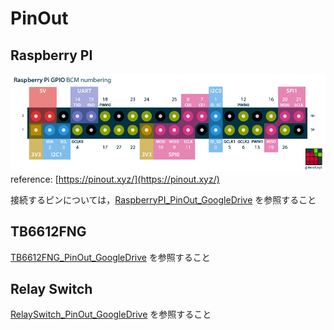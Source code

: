 # PinOut

## Raspberry PI
![rpi-pinout](raspberry-pi-pinout.png)
reference: [https://pinout.xyz/](https://pinout.xyz/)

接続するピンについては，[RaspberryPI_PinOut_GoogleDrive](https://docs.google.com/document/d/1Le9U-c8tVr23CeurNnJMkA9A7qdadPo6LHcaT_GbZ8w/edit?usp=sharing) を参照すること

## TB6612FNG
[TB6612FNG_PinOut_GoogleDrive](https://docs.google.com/document/d/1huahBkdUH0-8Y0atvcdswp5_G0q7P-v5cE5wXIRzDKo/edit?usp=sharing) を参照すること

## Relay Switch
[RelaySwitch_PinOut_GoogleDrive](https://docs.google.com/document/d/12FiRYrxzIvHDVCMtFcvWvAut7ve319NCu4JTRsRg4wg/edit?usp=sharing) を参照すること
